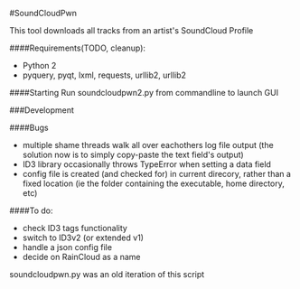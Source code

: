 #SoundCloudPwn

This tool downloads all tracks from an artist's SoundCloud Profile

####Requirements(TODO, cleanup):
- Python 2
- pyquery, pyqt, lxml, requests, urllib2, urllib2

####Starting
Run soundcloudpwn2.py from commandline to launch GUI

###Development

####Bugs
- multiple shame threads walk all over eachothers log file output (the
  solution now is to simply copy-paste the text field's output)
- ID3 library occasionally throws TypeError when setting a data field
- config file is created (and checked for) in current direcory, rather
  than a fixed location (ie the folder containing the executable, home
  directory, etc)

####To do:
- check ID3 tags functionality
- switch to ID3v2 (or extended v1)
- handle a json config file
- decide on RainCloud as a name

soundcloudpwn.py was an old iteration of this script
